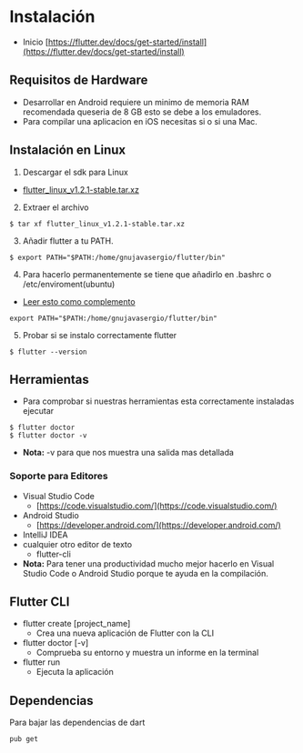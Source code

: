 # Instalación
- Inicio
[https://flutter.dev/docs/get-started/install](https://flutter.dev/docs/get-started/install)

## Requisitos de Hardware

- Desarrollar en Android requiere un minimo de memoria RAM recomendada queseria de 8 GB esto se debe a los emuladores.
- Para compilar una aplicacion en iOS necesitas si o si una Mac.

## Instalación en Linux

1. Descargar el sdk para Linux
- [flutter_linux_v1.2.1-stable.tar.xz](https://storage.googleapis.com/flutter_infra/releases/stable/linux/flutter_linux_v1.2.1-stable.tar.xz)

2. Extraer el archivo 
```
$ tar xf flutter_linux_v1.2.1-stable.tar.xz
```
3. Añadir flutter a tu PATH.
```
$ export PATH="$PATH:/home/gnujavasergio/flutter/bin"
```
4. Para hacerlo permanentemente se tiene que añadirlo en .bashrc o /etc/enviroment(ubuntu)
- [Leer esto como complemento](http://blockdeubuntu.blogspot.com/2009/01/cmo-modificar-la-variable-path.html)
```
export PATH="$PATH:/home/gnujavasergio/flutter/bin"
```
5. Probar si se instalo correctamente flutter
```
$ flutter --version
```

## Herramientas
- Para comprobar si nuestras herramientas esta correctamente instaladas ejecutar
```
$ flutter doctor
$ flutter doctor -v
```
- **Nota:** -v para que nos muestra una salida mas detallada

### Soporte para Editores 
- Visual Studio Code
    - [https://code.visualstudio.com/](https://code.visualstudio.com/)
- Android Studio
    - [https://developer.android.com/](https://developer.android.com/)
- IntelliJ IDEA
- cualquier otro editor de texto
    - flutter-cli
- **Nota:** Para tener una productividad mucho mejor hacerlo en Visual Studio Code o Android Studio porque te ayuda en la compilación.

## Flutter CLI
- flutter create [project_name]
    - Crea una nueva aplicación de Flutter con la CLI
- flutter doctor [-v]
    - Comprueba su entorno y muestra un informe en la terminal
- flutter run
    - Ejecuta la aplicación
    
## Dependencias

Para bajar las dependencias de dart
```
pub get
```
